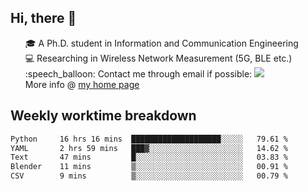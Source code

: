 <h2 > Hi, there 👋 </h3>

<div >
 <ul>
 🎓 A Ph.D. student in Information and Communication Engineering <br>
 💻 Researching in Wireless Network Measurement (5G, BLE etc.)<br>
 :speech_balloon: Contact me through email if possible: <a href="mailto:ethanjia@sjtu.edu.cn"><img src="https://img.shields.io/badge/-ethanjia@sjtu.edu.cn-c14438?style=plastic&logo=Gmail&logoColor=white&link=mailto:mailto:ethanjia@sjtu.edu.cn"></a> <br>
  More info @ <a href="https://haifengjia.github.io">my home page</a>
 </ul>
</div>

<h2 >
Weekly worktime breakdown
</h1>


<!--START_SECTION:waka-->

```txt
Python     16 hrs 16 mins  ████████████████████░░░░░   79.61 %
YAML       2 hrs 59 mins   ███▓░░░░░░░░░░░░░░░░░░░░░   14.62 %
Text       47 mins         █░░░░░░░░░░░░░░░░░░░░░░░░   03.83 %
Blender    11 mins         ▒░░░░░░░░░░░░░░░░░░░░░░░░   00.91 %
CSV        9 mins          ▒░░░░░░░░░░░░░░░░░░░░░░░░   00.79 %
```

<!--END_SECTION:waka-->


